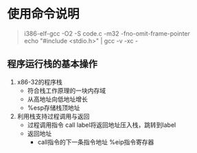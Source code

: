 # 使用命令说明
   > i386-elf-gcc -O2 -S code.c -m32 -fno-omit-frame-pointer\
   > echo "#include <stdio.h>" | gcc -v -xc -

## 程序运行栈的基本操作
   1. x86-32的程序栈
      - 符合栈工作原理的一块内存域
      -  从高地址向低地址增长
      -  %esp存储栈顶地址
   2. 利用栈支持过程调用与返回
      - 过程调用指令
         call label将返回地址压入栈，跳转到label
      - 返回地址
         - call指令的下一条指令地址
         %eip指令寄存器
      
